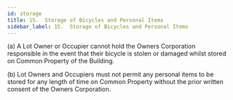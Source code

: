 ```yaml
---
id: storage
title: 15.	Storage of Bicycles and Personal Items
sidebar_label: 15.	Storage of Bicycles and Personal Items
---
```


(a)	A Lot Owner or Occupier cannot hold the Owners Corporation responsible in the event that their bicycle is stolen or damaged whilst stored on Common Property of the Building.

(b)	Lot Owners and Occupiers must not permit any personal items to be stored for any length of time on Common Property without the prior written consent of the Owners Corporation.

